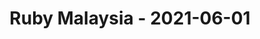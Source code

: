 ---
layout: post
title: Ruby Malaysia - 2021-06-01
datetime: '2021-06-01T07:30:00-04:00'
name: Ruby Malaysia
external_url: https://www.meetup.com/ruby-malaysia/events/278194998/
online_event: true
year_month: 2021-06
---
